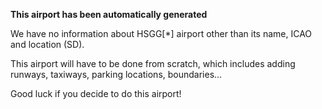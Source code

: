 **This airport has been automatically generated**

We have no information about HSGG[*] airport other than its name, ICAO and location (SD).

This airport will have to be done from scratch, which includes adding runways, taxiways, parking locations, boundaries...

Good luck if you decide to do this airport!